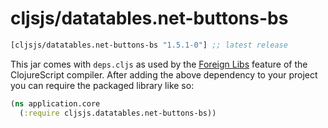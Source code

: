 # cljsjs/datatables.net-buttons-bs

[](dependency)
```clojure
[cljsjs/datatables.net-buttons-bs "1.5.1-0"] ;; latest release
```
[](/dependency)
This jar comes with `deps.cljs` as used by the [Foreign Libs][flibs] feature
of the ClojureScript compiler. After adding the above dependency to your project you can require the packaged library like so:

```clojure
(ns application.core
  (:require cljsjs.datatables.net-buttons-bs))
```

[flibs]: https://clojurescript.org/reference/packaging-foreign-deps
